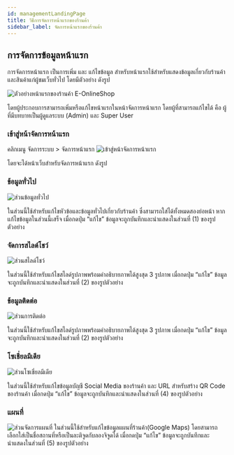 ```yaml
---
id: managementLandingPage
title: วิธีการจัดการหน้าแรกของร้านค้า
sidebar_label: จัดการหน้าแรกของร้านค้า
---
```


## การจัดการข้อมูลหน้าแรก

การจัดการหน้าแรก เป็นการเพิ่ม และ แก้ไขข้อมูล สำหรับหน้าแรกใช้สำหรับแสดงข้อมูลเกี่ยวกับร้านค้าและสินค้าแก่ผู้ชมเว็บทั่วไป
โดยมีตัวอย่าง ดังรูป

![ตัวอย่างหน้าแรกของร้านค้า E-OnlineShop](/img/management/landingpage/1.png)

โดยผู้ประกอบการสามารถเพิ่มหรือแก้ไขหน้าแรกในหน้าจัดการหน้าแรก โดยผู้ที่สามารถแก้ไขได้ คือ ผู้ที่มีบทบาทเป็นผู้ดูแลระบบ (Admin) และ Super User

### เข้าสู่หน้าจัดการหน้าแรก

คลิกเมนู จัดการระบบ > จัดการหน้าแรก
![เข้าสู่หน้าจัดการหน้าแรก](/img/management/landingpage/2.png)

โดยจะได้หน้าเว็บสำหรับจัดการหน้าแรก ดังรูป

### ข้อมูลทั่วไป

![ส่วนข้อมูลทั่วไป](/img/management/landingpage/3.png)

ในส่วนนี้ใช้สำหรับแก้ไขหัวข้อและข้อมูลทั่วไปเกี่ยวกับร้านค้า ซึ่งสามารถใส่ได้ทั้งหมดสองย่อหน้า หากแก้ไขข้อมูลในส่วนนี้เสร็จ เมื่อกดปุ่ม “แก้ไข” ข้อมูลจะถูกบันทึกและนำแสดงในส่วนที่ (1) ของรูปตัวอย่าง

### จัดการสไลด์โชว์

![ส่วนสไลด์โชว์](/img/management/landingpage/4.png)

ในส่วนนี้ใช้สำหรับแก้ไขสไลด์รูปภาพพร้อมคำอธิบายภาพได้สูงสุด 3 รูปภาพ เมื่อกดปุ่ม “แก้ไข” ข้อมูลจะถูกบันทึกและนำแสดงในส่วนที่ (2) ของรูปตัวอย่าง

### ข้อมูลติดต่อ

![ส่วนการติดต่อ](/img/management/landingpage/5.png)

ในส่วนนี้ใช้สำหรับแก้ไขสไลด์รูปภาพพร้อมคำอธิบายภาพได้สูงสุด 3 รูปภาพ เมื่อกดปุ่ม “แก้ไข” ข้อมูลจะถูกบันทึกและนำแสดงในส่วนที่ (2) ของรูปตัวอย่าง

### โซเชี่ยลมีเดีย

![ส่วนโซเชี่ยลมีเดีย](/img/management/landingpage/7.png)

ในส่วนนี้ใช้สำหรับแก้ไขข้อมูลบัญชี Social Media ของร้านค้า และ URL สำหรับสร้าง QR Code ของร้านค้า เมื่อกดปุ่ม “แก้ไข” ข้อมูลจะถูกบันทึกและนำแสดงในส่วนที่ (4) ของรูปตัวอย่าง

### แผนที่

![ส่วนจัดการแผนที่](/img/management/landingpage/6.png)
ในส่วนนี้ใช้สำหรับแก้ไขข้อมูลแผนที่ร้านค้า(Google Maps) โดยสามารถเลือกใส่เป็นชื่อสถานที่หรือเป็นละติจูดกับลองจิจูดได้ เมื่อกดปุ่ม “แก้ไข” ข้อมูลจะถูกบันทึกและนำแสดงในส่วนที่ (5) ของรูปตัวอย่าง
